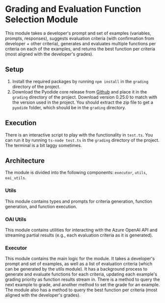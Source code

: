 # Grading and Evaluation Function Selection Module

This module takes a developer's prompt and set of examples (variables, prompts, responses), suggests evaluation criteria (with confirmation from developer + other criteria), generates and evaluates multiple functions per criteria on each of the examples, and returns the best function per criteria (most aligned with the developer's grades).

## Setup

1. Install the required packages by running `npm install` in the `grading` directory of the project.
2. Download the Pyodide core release from [Github](https://github.com/pyodide/pyodide/releases) and place it in the `grading` directory of the project. Download version 0.25.0 to match with the version used in the project. You should extract the zip file to get a `pyodide` folder, which should be in the `grading` directory.

## Execution

There is an interactive script to play with the functionality in `test.ts`. You can run it by running `ts-node test.ts` in the `grading` directory of the project. The terminal is a bit laggy sometimes.

## Architecture

The module is divided into the following components: `executor`, `utils`, `oai_utils`.

### Utils

This module contains types and prompts for criteria generation, function generation, and function execution.

### OAI Utils

This module contains utilities for interacting with the Azure OpenAI API and streaming partial results (e.g., each evaluation criteria as it is generated).

### Executor

This module contains the main logic for the module. It takes a developer's prompt and set of examples, as well as a list of evaluation criteria (which can be generated by the utils module). It has a background process to generate and evaluate functions for each criteria, updating each example's grading priority as function results stream in. There is a method to query the next example to grade, and another method to set the grade for an example. The module also has a method to query the best function per criteria (most aligned with the developer's grades).
